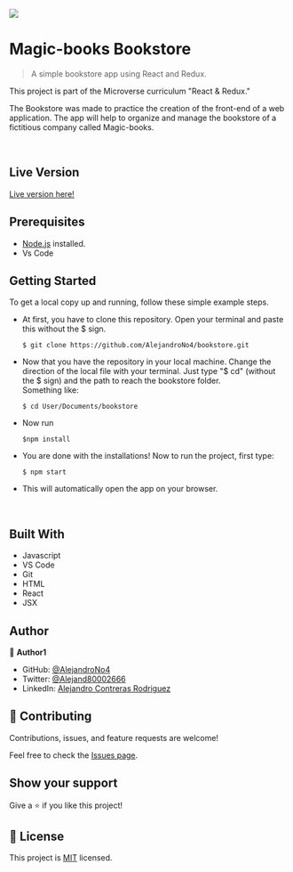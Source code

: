 ![](https://img.shields.io/badge/Microverse-blueviolet)

# Magic-books Bookstore

> A simple bookstore app using React and Redux.


This project is part of the Microverse curriculum "React & Redux." 

The Bookstore was made to practice the creation of the front-end of a web application. The app will help to organize and manage the bookstore of a fictitious company called Magic-books.

<br/>

## Live Version

[Live version here!](https://bookstore-no4.herokuapp.com)

## Prerequisites

- [Node.js](https://nodejs.org/en/) installed.
- Vs Code

## Getting Started

To get a local copy up and running, follow these simple example steps.

- At first, you have to clone this repository. Open your terminal and paste this without the $ sign.

      $ git clone https://github.com/AlejandroNo4/bookstore.git

- Now that you have the repository in your local machine. Change the direction of the local file with your terminal. Just type "$ cd" (without the $ sign) and the path to reach the bookstore folder.<br/>
  Something like:

      $ cd User/Documents/bookstore

- Now run 

      $npm install

- You are done with the installations! Now to run the project, first type:

      $ npm start

- This will automatically open the app on your browser.

<br/>

## Built With

- Javascript
- VS Code
- Git
- HTML
- React
- JSX

## Author

👤 **Author1**

- GitHub: [@AlejandroNo4](https://github.com/AlejandroNo4)
- Twitter: [@Alejand80002666](https://twitter.com/Alejand80002666)
- LinkedIn: [Alejandro Contreras Rodriguez](https://www.linkedin.com/in/alejandro-contreras-rodriguez-b524821b5)

## 🤝 Contributing

Contributions, issues, and feature requests are welcome!

Feel free to check the [Issues page](https://github.com/AlejandroNo4/bookstore/issues).

## Show your support

Give a ⭐️ if you like this project!

## 📝 License

This project is [MIT](./MIT.md) licensed.
